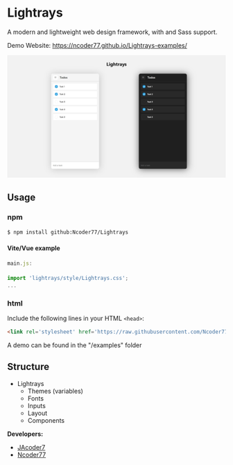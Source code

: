 # Lightrays
A modern and lightweight web design framework, with and Sass support.

Demo Website: https://ncoder77.github.io/Lightrays-examples/

![Lightrays example image](/img/example.png "LR example: responsive Web App")

## Usage

### npm

``` bash
$ npm install github:Ncoder77/Lightrays
```

#### Vite/Vue example

``` javascript
main.js:

import 'lightrays/style/Lightrays.css';  
...
```

### html

Include the following lines in your HTML ```<head>```:

``` html
<link rel='stylesheet' href='https://raw.githubusercontent.com/Ncoder77/Lightrays/master/style/Lightrays.css'>
```

A demo can be found in the "/examples" folder

## Structure

- Lightrays
  - Themes (variables)
  - Fonts
  - Inputs
  - Layout
  - Components

**Developers:**

- [JAcoder7](https://github.com/JAcoder7 "go to his github-accont")
- [Ncoder77](https://github.com/Ncoder77 "go to his github-accont")

